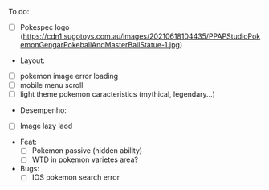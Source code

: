 To do:

  - [ ] Pokespec logo (https://cdn1.sugotoys.com.au/images/20210618104435/PPAPStudioPokemonGengarPokeballAndMasterBallStatue-1.jpg)

 - Layout:
  - [ ] pokemon image error loading
  - [ ] mobile menu scroll
  - [ ] light theme pokemon caracteristics (mythical, legendary...)

 - Desempenho:
  - [ ] Image lazy laod

 - Feat:
    - [ ] Pokemon passive (hidden ability)
    - [ ] WTD in pokemon varietes area?

 - Bugs:
    - [ ] IOS pokemon search error